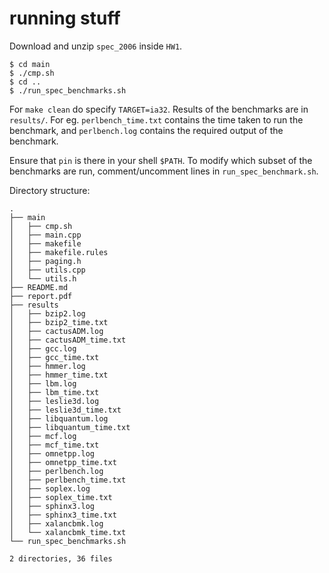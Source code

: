 # running stuff

Download and unzip `spec_2006` inside `HW1`.

```
$ cd main
$ ./cmp.sh
$ cd ..
$ ./run_spec_benchmarks.sh
```

For `make clean` do specify `TARGET=ia32`. Results of the benchmarks are in `results/`. For eg. `perlbench_time.txt` contains the time taken to run the benchmark, and `perlbench.log` contains the required output of the benchmark.

Ensure that `pin` is there in your shell `$PATH`. To modify which subset of the benchmarks are run, comment/uncomment lines in `run_spec_benchmark.sh`.

Directory structure:

```
.
├── main
│   ├── cmp.sh
│   ├── main.cpp
│   ├── makefile
│   ├── makefile.rules
│   ├── paging.h
│   ├── utils.cpp
│   └── utils.h
├── README.md
├── report.pdf
├── results
│   ├── bzip2.log
│   ├── bzip2_time.txt
│   ├── cactusADM.log
│   ├── cactusADM_time.txt
│   ├── gcc.log
│   ├── gcc_time.txt
│   ├── hmmer.log
│   ├── hmmer_time.txt
│   ├── lbm.log
│   ├── lbm_time.txt
│   ├── leslie3d.log
│   ├── leslie3d_time.txt
│   ├── libquantum.log
│   ├── libquantum_time.txt
│   ├── mcf.log
│   ├── mcf_time.txt
│   ├── omnetpp.log
│   ├── omnetpp_time.txt
│   ├── perlbench.log
│   ├── perlbench_time.txt
│   ├── soplex.log
│   ├── soplex_time.txt
│   ├── sphinx3.log
│   ├── sphinx3_time.txt
│   ├── xalancbmk.log
│   └── xalancbmk_time.txt
└── run_spec_benchmarks.sh

2 directories, 36 files
```

